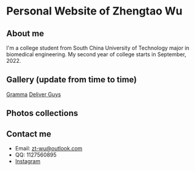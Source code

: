 # Personal Website of Zhengtao Wu

## About me

I'm a college student from South China University of Technology major in biomedical engineering. My second year of college starts in September, 2022. 

## Gallery (update from time to time)
[Gramma](L9980422.JPG)
[Deliver Guys](L9980417.JPG)

## Photos collections


## Contact me

  * Email: zt-wu@outlook.com
  * QQ: 1127560895
  * <a href="https://www.instagram.com/zhengtao_wu/">Instagram
